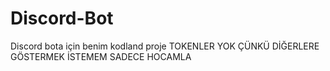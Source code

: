 # Discord-Bot
Discord bota için benim kodland proje
TOKENLER YOK ÇÜNKÜ DİĞERLERE GÖSTERMEK İSTEMEM SADECE HOCAMLA
